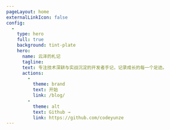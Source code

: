 ```yaml
---
pageLayout: home
externalLinkIcon: false
config:
  -
    type: hero
    full: true
    background: tint-plate
    hero:
      name: 云泽的札记
      tagline: 
      text: 专注技术深耕与实战沉淀的开发者手记，记录成长的每一个足迹。
      actions:
        -
          theme: brand
          text: 开始
          link: /blog/
        -
          theme: alt
          text: Github →
          link: https://github.com/codeyunze
---
```

